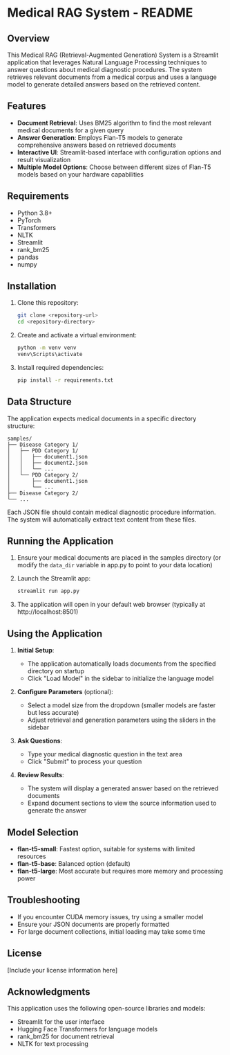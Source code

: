 # Medical RAG System - README

## Overview

This Medical RAG (Retrieval-Augmented Generation) System is a Streamlit application that leverages Natural Language Processing techniques to answer questions about medical diagnostic procedures. The system retrieves relevant documents from a medical corpus and uses a language model to generate detailed answers based on the retrieved content.

## Features

- **Document Retrieval**: Uses BM25 algorithm to find the most relevant medical documents for a given query
- **Answer Generation**: Employs Flan-T5 models to generate comprehensive answers based on retrieved documents
- **Interactive UI**: Streamlit-based interface with configuration options and result visualization
- **Multiple Model Options**: Choose between different sizes of Flan-T5 models based on your hardware capabilities

## Requirements

- Python 3.8+
- PyTorch
- Transformers
- NLTK
- Streamlit
- rank_bm25
- pandas
- numpy

## Installation

1. Clone this repository:
   ```bash
   git clone <repository-url>
   cd <repository-directory>
   ```

2. Create and activate a virtual environment:
   ```bash
   python -m venv venv
   venv\Scripts\activate
   ```

3. Install required dependencies:
   ```bash
   pip install -r requirements.txt
   ```

## Data Structure

The application expects medical documents in a specific directory structure:

```
samples/
├── Disease Category 1/
│   ├── PDD Category 1/
│   │   ├── document1.json
│   │   ├── document2.json
│   │   └── ...
│   └── PDD Category 2/
│       ├── document1.json
│       └── ...
├── Disease Category 2/
└── ...
```

Each JSON file should contain medical diagnostic procedure information. The system will automatically extract text content from these files.

## Running the Application

1. Ensure your medical documents are placed in the samples directory (or modify the `data_dir` variable in app.py to point to your data location)

2. Launch the Streamlit app:
   ```bash
   streamlit run app.py
   ```

3. The application will open in your default web browser (typically at http://localhost:8501)

## Using the Application

1. **Initial Setup**:
   - The application automatically loads documents from the specified directory on startup
   - Click "Load Model" in the sidebar to initialize the language model

2. **Configure Parameters** (optional):
   - Select a model size from the dropdown (smaller models are faster but less accurate)
   - Adjust retrieval and generation parameters using the sliders in the sidebar

3. **Ask Questions**:
   - Type your medical diagnostic question in the text area
   - Click "Submit" to process your question

4. **Review Results**:
   - The system will display a generated answer based on the retrieved documents
   - Expand document sections to view the source information used to generate the answer

## Model Selection

- **flan-t5-small**: Fastest option, suitable for systems with limited resources
- **flan-t5-base**: Balanced option (default)
- **flan-t5-large**: Most accurate but requires more memory and processing power

## Troubleshooting

- If you encounter CUDA memory issues, try using a smaller model
- Ensure your JSON documents are properly formatted
- For large document collections, initial loading may take some time

## License

[Include your license information here]

## Acknowledgments

This application uses the following open-source libraries and models:
- Streamlit for the user interface
- Hugging Face Transformers for language models
- rank_bm25 for document retrieval
- NLTK for text processing